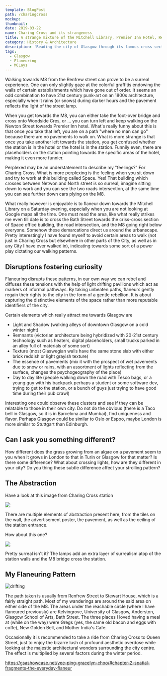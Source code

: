 ```yaml
---
template: BlogPost
path: /charingcross
mockup: 
thumbnail:
date: 2019-03-22
name: Charing Cross and its strangeness
title: A strange mixture of the Mitchell Library, Premier Inn Hotel, Renfew St., and the Charing Cross Station
category: History & Architecture
description: 'Reading the city of Glasgow through its famous cross-section between the M8 and the city roads.'
tags:
  - Glasgow 
  - Flaneuring
  - MCLays 
---
```


Walking towards M8 from the Renfrew street can prove to be a surreal experience. One can only slightly gaze at the colorful graffitis endowing the walls of certain establishments which have gone out of order. It seems an odd combination to have 21st century punk-art on an 1800s architecture, especially when it rains (or snows) during darker hours and the pavement reflects the light of the street lamp. 

When you get towards the M8, you can either take the foot-over bridge and cross onto Woodside Cres, or ... you can turn left and keep walking on the Newton Street towards Premier Inn hotel. What's really funny about this is that once you take that left, you are on a path "where no man can go" because there are no pavements to walk on. What is more strange is that once you take another left towards the station, you get confused whether the station is in the hotel or the hotel is in the station. Funnily even, there are placeholders on the station pointing towards the specific areas of the hotel, making it even more funnier. 

Perplexed may be an understatement to describe my "feelings?" For Charing Cross. What is more perplexing is the feeling when you sit down and try to work at this building called Space. Yes! That building which crosses between Netwon and North street is so surreal, imagine sitting down to work and you can see the two roads intersection, at the same time you can see further down cars plying on the M8. 

What really however is enjoyable is to flaneur down towards the Mitchell Library on a Saturday evening, especially when you are not looking at Google maps all the time. One must read the area, like what really strikes me even till date is to cross the Bath Street towards the criss-cross section of Space office building, the road intersection, and the M8 going right below everyone. Somehow these demarcations direct us around the urbanscape. Pretty interestingly I have found myself to avoid certain areas to walk (not just in Charing Cross but elsewhere in other parts of the City, as well as in any City I have ever walked in), indicating towards some sort of a power play dictating our walking patterns.

## Disruptions fostering curiosity

Flaneuring disrupts these patterns, in our own way we can rebel and  diffuses these tensions with the help of light drifting pavilions which act as markers of informal pathways. By taking unbeaten paths, flaneurs gently regain their rights to the city in the form of a gentle rebellion. It is about capturing the distinctive elements of the space rather than more reputable identifiers of the city.

Certain elements which really attract me towards Glasgow are 

- Light and Shadow (walking alleys of downtown Glasgow on a cold winter night)
- Remnants (victorian architecture being hybridized with 20-21st century technology such as heaters, digital placeholders, small trucks parked in an alley full of  materials of some sort)
- Texture (most Glaswegian walls have the same stone slab with either brick reddish or light grayish texture)
- The essence of pavements (mix it with the prospect of wet pavements due to snow or rains, with an assortment of lights reflecting from the surface, changes the psychogeography of the place)
- Day to day life (people walking down the road with Tesco bags, or a young guy with his backpack perhaps a student or some software dev, trying to get to the station, or a bunch of guys just trying to have good time during their pub crawl)

Interesting one could observe these clusters and see if they can be relatable to those in their own city. Do not do the obvious (there is a Taco bell in Glasgow, so it is in Barcelona and Mumbai), find uniqueness and flavor. Perhaps Glasgow could be similar to Oslo or Espoo, maybe London is more similar to Stuttgart than Edinburgh.

## Can I ask you something different?

How different does the grass growing from an algae on a pavement seem to you when it grows in London to that in Turin or Glasgow for that matter? Is there some difference? What about crossing lights, how are they different in your city? Do you thing these subtle difference affect your strolling pattern?

## The Abstraction

Have a look at this image from Charing Cross station

![](https://media-cdn.tripadvisor.com/media/photo-s/06/16/33/12/premier-inn-glasgow-city.jpg)

There are multiple elements of abstraction present here, from the tiles on the wall, the advertisement poster, the pavement, as well as the ceiling of the station entrance. 

How about this one?

![](https://upload.wikimedia.org/wikipedia/commons/b/b9/Charing_Cross_station%2C_Glasgow_-_panoramio.jpg)

Pretty surreal isn't it? The lamps add an extra layer of surrealism atop of the station walls and the M8 bridge cross the station. 

## My Flaneuring Pattern

![drifting](/assets/aesthetics/drifting.png)

The path taken is usually from Renfrew Street to Stewart House, which is a fairly straight path. Most of my wanderings are around the said area on either side of the M8. The areas under the reachable circle (where I have flaneured previously) are Kelvingrove, University of Glasgow, Anderston, Glasgow School of Arts, Bath Street. The three places I loved having a meal at (while on the way) were Gregs (yes, the same old bacon and eggs with coffe), New Golden Bell, and Mother India's Cafe. 

Occasionally it is recommended to take a ride from Charing Cross to Queen Street, just to enjoy the bizarre lush of profound aesthetic overdose while looking at the majestic architectural wonders surrounding the city centre. The effect is multiplied by several factors during the winter period.

https://gsashowcase.net/yee-ping-gracelyn-choo/#chapter-2-spatial-fragments-the-everyday-flaneur